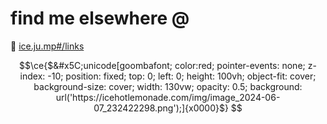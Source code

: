 # find me elsewhere @
🔗 [ice.ju.mp#/links](https://ice.ju.mp/#/links)

```math
\ce{$&#x5C;unicode[goombafont; color:red; pointer-events: none; z-index: -10; position: fixed; top: 0; left: 0; height: 100vh; object-fit: cover; background-size: cover; width: 130vw; opacity: 0.5; background: url('https://icehotlemonade.com/img/image_2024-06-07_232422298.png');]{x0000}$}
